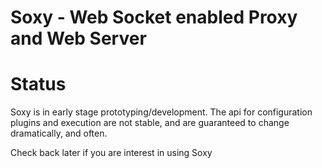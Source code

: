 # Soxy - Web Socket enabled Proxy and Web Server

# Status
Soxy is in early stage prototyping/development. The api for
configuration plugins and execution are not stable, and are guaranteed
to change dramatically, and often.

Check back later if you are interest in using Soxy
